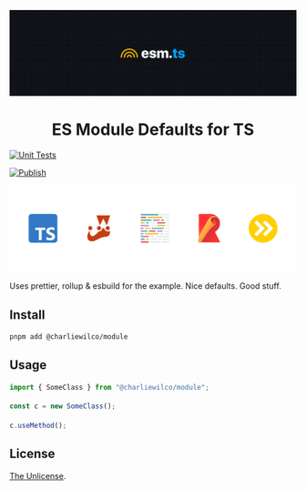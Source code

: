![Header image for repo](.github/esm-header.png)

<h1 align="center">ES Module Defaults for TS</h1>

[![Unit Tests](https://github.com/charliewilco/esm-ts-defaults/actions/workflows/node.yml/badge.svg)](https://github.com/charliewilco/esm-ts-defaults/actions/workflows/node.yml)

[![Publish](https://github.com/charliewilco/esm-ts-defaults/actions/workflows/publish.yml/badge.svg)](https://github.com/charliewilco/esm-ts-defaults/actions/workflows/publish.yml)

![logos of projects this template uses](.github/esm-logos.png)

Uses prettier, rollup & esbuild for the example. Nice defaults. Good stuff.

## Install

```sh
pnpm add @charliewilco/module
```

## Usage

```ts
import { SomeClass } from "@charliewilco/module";

const c = new SomeClass();

c.useMethod();
```

## License

[The Unlicense](https://unlicense.org/).
